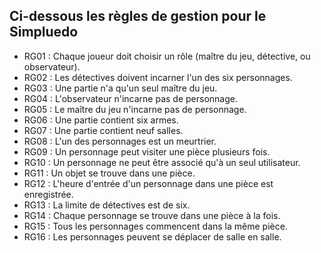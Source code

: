 ## Ci-dessous les règles de gestion pour le Simpluedo

- RG01 : Chaque joueur doit choisir un rôle (maître du jeu, détective, ou observateur).
- RG02 : Les détectives doivent incarner l'un des six personnages.
- RG03 : Une partie n'a qu'un seul maître du jeu.
- RG04 : L'observateur n'incarne pas de personnage.
- RG05 : Le maître du jeu n'incarne pas de personnage.
- RG06 : Une partie contient six armes.
- RG07 : Une partie contient neuf salles.
- RG08 : L'un des personnages est un meurtrier.
- RG09 : Un personnage peut visiter une pièce plusieurs fois.
- RG10 : Un personnage ne peut être associé qu'à un seul utilisateur.
- RG11 : Un objet se trouve dans une pièce.
- RG12 : L'heure d'entrée d'un personnage dans une pièce est enregistrée.
- RG13 : La limite de détectives est de six.
- RG14 : Chaque personnage se trouve dans une pièce à la fois.
- RG15 : Tous les personnages commencent dans la même pièce.
- RG16 : Les personnages peuvent se déplacer de salle en salle.